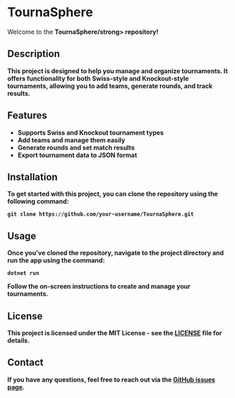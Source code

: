 <!DOCTYPE html>
<html lang="en">
   <head>
      <meta charset="UTF-8">
      <meta name="viewport" content="width=device-width, initial-scale=1.0">
   </head>
   <body>
      <h1>TournaSphere</h1>
      <p>Welcome to the <strong>TournaSphere/strong> repository!</p>
      <h2>Description</h2>
      <p>This project is designed to help you manage and organize tournaments. It offers functionality for both <strong>Swiss-style</strong> and <strong>Knockout-style</strong> tournaments, allowing you to add teams, generate rounds, and track results.</p>
      <h2>Features</h2>
      <ul>
         <li>Supports Swiss and Knockout tournament types</li>
         <li>Add teams and manage them easily</li>
         <li>Generate rounds and set match results</li>
         <li>Export tournament data to JSON format</li>
      </ul>
      <h2>Installation</h2>
      <p>To get started with this project, you can clone the repository using the following command:</p>
      <pre><code>git clone https://github.com/your-username/TournaSphere.git</code></pre>
      <h2>Usage</h2>
      <p>Once you've cloned the repository, navigate to the project directory and run the app using the command:</p>
      <pre><code>dotnet run</code></pre>
      <p>Follow the on-screen instructions to create and manage your tournaments.</p>
      <h2>License</h2>
      <p>This project is licensed under the <strong>MIT License</strong> - see the <a href="LICENSE">LICENSE</a> file for details.</p>
      <h2>Contact</h2>
      <p>If you have any questions, feel free to reach out via the <a href="https://github.com/ChristianMainarti/TournaSphere/issues">GitHub issues page</a>.</p>
   </body>
</html>
